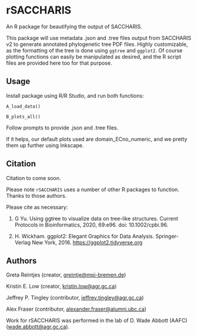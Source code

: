 # rSACCHARIS
An R package for beautifying the output of SACCHARIS.

This package will use metadata .json and .tree files output from SACCHARIS v2 to generate annotated phylogenetic tree PDF files. Highly customizable, as the formatting of the tree is done using ``ggtree`` and ``ggplot2``. Of course plotting functions can easily be manipulated as desired, and the R script files are provided here too for that purpose.

## Usage

Install package using R/R Studio, and run both functions:

``A_load_data()``

``B_plots_all()``

Follow prompts to provide .json and .tree files.

If it helps, our default plots used are domain_ECno_numeric, and we pretty them up further using Inkscape.

## Citation
Citation to come soon.

Please note ``rSACCHARIS`` uses a number of other R packages to function. Thanks to those authors.

Please cite as necessary:

1. G Yu. Using ggtree to visualize data on tree-like structures. Current Protocols in Bioinformatics, 2020, 69:e96. doi: 10.1002/cpbi.96.

2. H. Wickham. ggplot2: Elegant Graphics for Data Analysis. Springer-Verlag New York, 2016. https://ggplot2.tidyverse.org

## Authors
Greta Reintjes (creator, <greintje@mpi-bremen.de>)

Kristin E. Low (creator, <kristin.low@agr.gc.ca>)

Jeffrey P. Tingley (contributor, <jeffrey.tingley@agr.gc.ca>)

Alex Fraser (contributor, <alexander.fraser@alumni.ubc.ca>)

Work for rSACCHARIS was performed in the lab of D. Wade Abbott (AAFC) (<wade.abbott@agr.gc.ca>).
